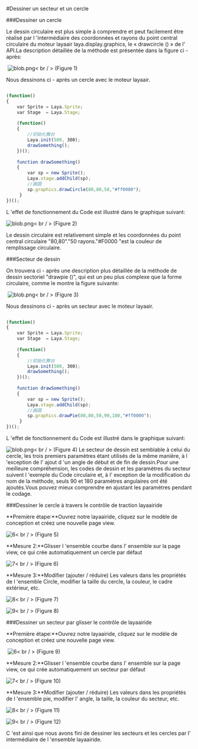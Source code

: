 #Dessiner un secteur et un cercle



###Dessiner un cercle

Le dessin circulaire est plus simple à comprendre et peut facilement être réalisé par l 'intermédiaire des coordonnées et rayons du point central circulaire du moteur layaair laya.display.graphics, le « drawcircle () » de l' API.La description détaillée de la méthode est présentée dans la figure ci - après:



​	![blob.png](img/1.png)< br / >
(Figure 1)

Nous dessinons ci - après un cercle avec le moteur layaair.


```javascript

(function()
{
    var Sprite = Laya.Sprite;
    var Stage  = Laya.Stage;
  
    (function()
    {
        //初始化舞台
        Laya.init(500, 300);
        drawSomething();
    })();
  
    function drawSomething()
    {
        var sp = new Sprite();
        Laya.stage.addChild(sp);
        //画圆
        sp.graphics.drawCircle(80,80,50,"#ff0000");
     }
})();
```


L 'effet de fonctionnement du Code est illustré dans le graphique suivant:

​![blob.png](img/2.png)< br / >
(Figure 2)

Le dessin circulaire est relativement simple et les coordonnées du point central circulaire "80,80"."50 rayons."#F0000 "est la couleur de remplissage circulaire.



###Secteur de dessin

On trouvera ci - après une description plus détaillée de la méthode de dessin sectoriel "drawpie ()", qui est un peu plus complexe que la forme circulaire, comme le montre la figure suivante:



​	![blob.png](img/3.png)< br / >
(Figure 3)

Nous dessinons ci - après un secteur avec le moteur layaair.


```javascript

(function()
{
    var Sprite = Laya.Sprite;
    var Stage  = Laya.Stage;
  
    (function()
    {
        //初始化舞台
        Laya.init(500, 300);
        drawSomething();
    })();
  
    function drawSomething()
    {
        var sp = new Sprite();
        Laya.stage.addChild(sp);
        //画圆
        sp.graphics.drawPie(80,80,50,90,180,"#ff0000");
     }
})();
```


L 'effet de fonctionnement du Code est illustré dans le graphique suivant:

​![blob.png](img/4.png)< br / >
(Figure 4)
Le secteur de dessin est semblable à celui du cercle, les trois premiers paramètres étant utilisés de la même manière, à l 'exception de l' ajout d 'un angle de début et de fin de dessin.Pour une meilleure compréhension, les codes de dessin et les paramètres du secteur suivent l 'exemple du Code circulaire et, à l' exception de la modification du nom de la méthode, seuls 90 et 180 paramètres angulaires ont été ajoutés.Vous pouvez mieux comprendre en ajustant les paramètres pendant le codage.



###Dessiner le cercle à travers le contrôle de traction layaairide

**Première étape:**Ouvrez notre layaairide, cliquez sur le modèle de conception et créez une nouvelle page view.

​![6](img/5.png)< br / >
(Figure 5)

**Mesure 2:**Glisser l 'ensemble courbe dans l' ensemble sur la page view, ce qui crée automatiquement un cercle par défaut

​![7](img/6.png)< br / >
(Figure 6)

**Mesure 3:**Modifier (ajouter / réduire) Les valeurs dans les propriétés de l 'ensemble Circle, modifier la taille du cercle, la couleur, le cadre extérieur, etc.

​![8](img/7.png)< br / >
(Figure 7)

​![9](img/8.png)< br / >
(Figure 8)



###Dessiner un secteur par glisser le contrôle de layaairide

**Première étape:**Ouvrez notre layaairide, cliquez sur le modèle de conception et créez une nouvelle page view.



​	![6](img/5.png)< br / >
(Figure 9)

**Mesure 2:**Glisser l 'ensemble courbe dans l' ensemble sur la page view, ce qui crée automatiquement un secteur par défaut

​![7](img/9.png)< br / >
(Figure 10)

**Mesure 3:**Modifier (ajouter / réduire) Les valeurs dans les propriétés de l 'ensemble pie, modifier l' angle, la taille, la couleur du secteur, etc.

​![8](img/10.png)< br / >
(Figure 11)

​![9](img/11.png)< br / >
(Figure 12)

C 'est ainsi que nous avons fini de dessiner les secteurs et les cercles par l' intermédiaire de l 'ensemble layaairide.